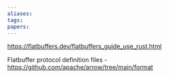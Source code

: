 ```yaml
---
aliases: 
tags: 
papers:
---
```

https://flatbuffers.dev/flatbuffers_guide_use_rust.html

Flatbuffer protocol definition files - https://github.com/apache/arrow/tree/main/format